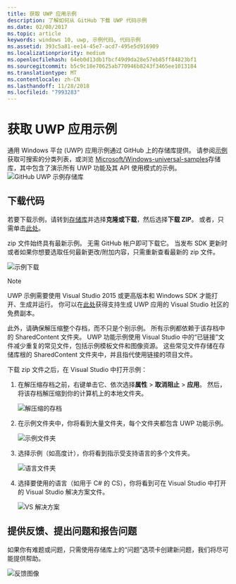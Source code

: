 ```yaml
---
title: 获取 UWP 应用示例
description: 了解如何从 GitHub 下载 UWP 代码示例
ms.date: 02/08/2017
ms.topic: article
keywords: windows 10, uwp, 示例代码, 代码示例
ms.assetid: 393c5a81-ee14-45e7-acd7-495e5d916909
ms.localizationpriority: medium
ms.openlocfilehash: 64eb0d13db1fbcf49d9da28e57eb85ff84823bf1
ms.sourcegitcommit: b5c9c18e70625ab770946b8243f3465ee1013184
ms.translationtype: MT
ms.contentlocale: zh-CN
ms.lasthandoff: 11/28/2018
ms.locfileid: "7993283"
---
```

# <a name="get-uwp-app-samples"></a>获取 UWP 应用示例

通用 Windows 平台 (UWP) 应用示例通过 GitHub 上的存储库提供。 请参阅[示例](https://developer.microsoft.com/windows/samples "开发人员中心示例")获取可搜索的分类列表，或浏览 [Microsoft/Windows-universal-samples](https://github.com/Microsoft/Windows-universal-samples "通用 Windows 平台应用示例 GitHub 存储库")存储库，其中包含了演示所有 UWP 功能及其 API 使用模式的示例。  
![GitHub UWP 示例存储库](images/GitHubUWPSamplesPage.png)

## <a name="download-the-code"></a>下载代码

若要下载示例，请转到[存储库](https://github.com/Microsoft/Windows-universal-samples "通用 Windows 平台应用示例 GitHub 存储库")并选择**克隆或下载**，然后选择**下载 ZIP**。 或者，只需单击[此处](https://github.com/Microsoft/Windows-universal-samples/archive/master.zip "通用 Windows 平台应用示例 zip 文件下载")。

zip 文件始终具有最新示例。 无需 GitHub 帐户即可下载它。 当发布 SDK 更新时或者如果你想要选取任何最新更改/附加内容，只需重新查看最新的 zip 文件。

![示例下载](images/SamplesDownloadButton.png)


> [!NOTE]
> UWP 示例需要使用 Visual Studio 2015 或更高版本和 Windows SDK 才能打开、生成并运行。 你可以在[此处](http://go.microsoft.com/fwlink/p/?LinkID=280676 "Windows 开发工具下载")获得支持生成 UWP 应用的 Visual Studio 社区的免费副本。  
>
> 此外，请确保解压缩整个存档，而不只是个别示例。 所有示例都依赖于该存档中的 SharedContent 文件夹。 UWP 功能示例使用 Visual Studio 中的“已链接”文件减少重复的常见文件，包括示例模板文件和图像资源。 这些常见文件存储在存储库根的 SharedContent 文件夹中，并且指代使用链接的项目文件。

下载 zip 文件之后，在 Visual Studio 中打开示例：

1.  在解压缩存档之前，右键单击它、依次选择**属性** > **取消阻止** > **应用**。 然后，将该存档解压缩到你的计算机上的本地文件夹。

    ![解压缩的存档](images/SamplesUnzip1.png)
2.  在示例文件夹中，你将看到大量文件夹，每个文件夹都包含 UWP 功能示例。

    ![示例文件夹](images/SamplesUnzip2.png)

3.  选择示例（如高度计），你将看到指示受支持语言的多个文件夹。

    ![语言文件夹](images/SamplesUnzip3.png)

4.  选择要使用的语言（如用于 C\# 的 CS），你将看到可在 Visual Studio 中打开的 Visual Studio 解决方案文件。

    ![VS 解决方案](images/SamplesUnzip4.png)

## <a name="give-feedback-ask-questions-and-report-issues"></a>提供反馈、提出问题和报告问题

如果你有难题或问题，只需使用存储库上的“问题”选项卡创建新问题，我们将尽可能提供帮助。

![反馈图像](images/GitHubUWPSamplesFeedback.png)
